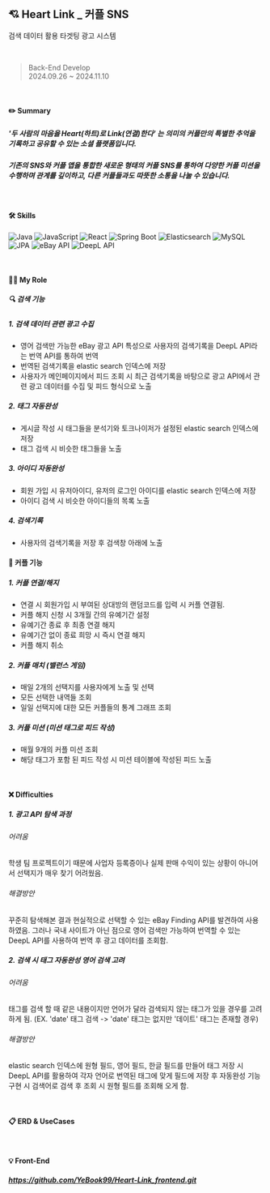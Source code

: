## 💘 Heart Link _ 커플 SNS
검색 데이터 활용 타겟팅 광고 시스템

<br>

> Back-End Develop
> <br>
> 2024.09.26 ~ 2024.11.10

<br>

#### ✏️ Summary

##### '두 사람의 마음을 Heart(하트)로 Link(연결)한다' 는 의미의 커플만의 특별한 추억을 기록하고 공유할 수 있는 소셜 플랫폼입니다.
##### 기존의 SNS와 커플 앱을 통합한 새로운 형태의 커플 SNS를 통하여 다양한 커플 미션을 수행하며 관계를 깊이하고, 다른 커플들과도 따뜻한 소통을 나눌 수 있습니다.

<br>

#### 🛠 ️Skills
![Java](https://img.shields.io/badge/Java-007396?style=flat-square&logo=java&logoColor=white) ![JavaScript](https://img.shields.io/badge/JavaScript-F7DF1E?style=flat-square&logo=javascript&logoColor=black) ![React](https://img.shields.io/badge/React-00008B?style=flat-square&logo=react&logoColor=white) ![Spring Boot](https://img.shields.io/badge/Spring_Boot-6DB33F?style=flat-square&logo=spring-boot&logoColor=white) ![Elasticsearch](https://img.shields.io/badge/Elasticsearch-005571?style=flat-square&logo=elasticsearch&logoColor=white) ![MySQL](https://img.shields.io/badge/MySQL-4479A1?style=flat-square&logo=mysql&logoColor=white) ![JPA](https://img.shields.io/badge/JPA-6DB33F?style=flat-square&logo=java&logoColor=white) ![eBay API](https://img.shields.io/badge/eBay%20API-FF0000?style=flat-square&logo=ebay&logoColor=white) ![DeepL API](https://img.shields.io/badge/DeepL%20API-00008B?style=flat-square&logo=deepl&logoColor=white)

<br>

#### 👩‍💻 My Role
##### 🔍 검색 기능
##### 1. 검색 데이터 관련 광고 수집
- 영어 검색만 가능한 eBay 광고 API 특성으로 사용자의 검색기록을 DeepL API라는 번역 API를 통하여 번역
- 번역된 검색기록을 elastic search 인덱스에 저장
- 사용자가 메인페이지에서 피드 조회 시 최근 검색기록을 바탕으로 광고 API에서 관련 광고 데이터를 수집 및 피드 형식으로 노출
##### 2.  태그 자동완성
- 게시글 작성 시 태그들을 분석기와 토크나이저가 설정된 elastic search 인덱스에 저장
- 태그 검색 시 비슷한 태그들을 노출
##### 3. 아이디 자동완성
- 회원 가입 시 유저아이디, 유저의 로그인 아이디를 elastic search 인덱스에 저장
- 아이디 검색 시 비슷한 아이디들의 목록 노출
##### 4. 검색기록
- 사용자의 검색기록을 저장 후 검색창 아래에 노출
#### 🩷 커플 기능
##### 1. 커플 연결/해지
- 연결 시 회원가입 시 부여된 상대방의 랜덤코드를 입력 시 커플 연결됨.
- 커플 해지 신청 시 3개월 간의 유예기간 설정
- 유예기간 종료 후 최종 연결 해지
- 유예기간 없이 종료 희망 시 즉시 연결 해지
- 커플 해지 취소
##### 2. 커플 매치 (밸런스 게임)
- 매일 2개의 선택지를 사용자에게 노출 및 선택
- 모든 선택한 내역들 조회
- 일일 선택지에 대한 모든 커플들의 통계 그래프 조회
##### 3. 커플 미션 (미션 태그로 피드 작성)
- 매월 9개의 커플 미션 조회
- 해당 태그가 포함 된 피드 작성 시 미션 테이블에 작성된 피드 노출

<br>

#### ❌ Difficulties
##### 1. 광고 API 탐색 과정
###### 어려움
학생 팀 프로젝트이기 때문에 사업자 등록증이나 실제 판매 수익이 있는 상황이 아니어서 선택지가 매우 찾기 어려웠음.
###### 해결방안
꾸준히 탐색해본 결과 현실적으로 선택할 수 있는 eBay Finding API를 발견하여 사용하였음. 그러나 국내 사이트가 아닌 점으로 영어 검색만 가능하여 번역할 수 있는 DeepL API를 사용하여 번역 후 광고 데이터를 조회함.

##### 2. 검색 시 태그 자동완성 영어 검색 고려
###### 어려움
태그를 검색 할 때 같은 내용이지만 언어가 달라 검색되지 않는 태그가 있을 경우를 고려하게 됨.
(EX. 'date' 태그 검색 -> 'date' 태그는 없지만 '데이트' 태그는 존재할 경우)
###### 해결방안
elastic search 인덱스에 원형 필드, 영어 필드, 한글 필드를 만들어 태그 저장 시 DeepL API를 활용하여 각자 언어로 번역된 태그에 맞게 필드에 저장 후 자동완성 기능 구현 시 검색어로 검색 후 조회 시 원형 필드를 조회해 오게 함.

<br>

#### 📋 ERD & UseCases

<br>

#### 💡 Front-End
##### https://github.com/YeBook99/Heart-Link_frontend.git
